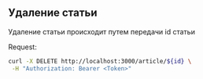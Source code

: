 ## Удаление статьи

Удаление статьи происходит путем передачи id статьи

Request:

```bash
curl -X DELETE http://localhost:3000/article/${id} \
 -H "Authorization: Bearer <Token>"
```
